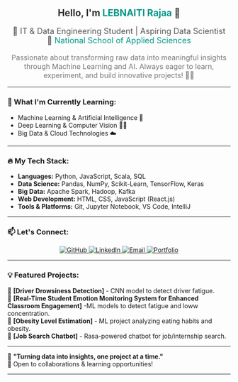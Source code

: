 <!-- ********************************************************************************************** -->
<!--                                       About Me                                               -->
<!-- ********************************************************************************************** -->

<div align="center">
  
  <h2 style="color: #333;">Hello, I'm <span style="color: #009688;">LEBNAITI Rajaa</span> 👋</h2>
  
  <p style="color: #555; font-size: 18px;">
    🚀 IT & Data Engineering Student | Aspiring Data Scientist <br>
    📍 <a href="http://ensak.usms.ac.ma/ensak/" style="color: #009688; text-decoration: none;">National School of Applied Sciences</a>
  </p>
  
  <p style="font-size: 16px; color: #777;">
    Passionate about transforming raw data into meaningful insights through Machine Learning and AI.  
    Always eager to learn, experiment, and build innovative projects! 🚀✨
  </p>
  
</div>

---

### 🌱 What I'm Currently Learning:
- Machine Learning & Artificial Intelligence 🤖  
- Deep Learning & Computer Vision 🧠📸  
- Big Data & Cloud Technologies ☁️  

---

### 🔥 My Tech Stack:
- **Languages:** Python, JavaScript, Scala, SQL  
- **Data Science:** Pandas, NumPy, Scikit-Learn, TensorFlow, Keras  
- **Big Data:** Apache Spark, Hadoop, Kafka  
- **Web Development:** HTML, CSS, JavaScript (React.js)  
- **Tools & Platforms:** Git, Jupyter Notebook, VS Code, IntelliJ  

---

### 📫 Let's Connect:
<p align="center">
  <a href="https://github.com/RajaaLebnaiti?tab=repositories" target="_blank">
    <img src="https://img.shields.io/badge/GitHub-Follow-black?style=for-the-badge&logo=github" alt="GitHub">
  </a>
  <a href="https://www.linkedin.com/in/lebnaiti-rajaa/" target="_blank">
    <img src="https://img.shields.io/badge/LinkedIn-Connect-blue?style=for-the-badge&logo=linkedin" alt="LinkedIn">
  </a>
  <a href="mailto:rajaa.lebnaiti@gmail.com" target="_blank">
    <img src="https://img.shields.io/badge/Email-Contact-red?style=for-the-badge&logo=gmail" alt="Email">
  </a>
  <a href="https://rajaalebnaiti.github.io/Portfolio/" target="_blank">
    <img src="https://img.shields.io/badge/Portfolio-Visit-green?style=for-the-badge&logo=google-chrome" alt="Portfolio">
  </a>
</p>

---

### 💡 Featured Projects:
🔹 **[Driver Drowsiness Detection]** - CNN model to detect driver fatigue.  
🔹 **[Real-Time Student Emotion Monitoring System for Enhanced Classroom Engagement]** -ML models to detect fatigue and loww concentration.  
🔹 **[Obesity Level Estimation]** - ML project analyzing eating habits and obesity.  
🔹 **[Job Search Chatbot]** - Rasa-powered chatbot for job/internship search.  

---

🌟 **"Turning data into insights, one project at a time."**  
📌 Open to collaborations & learning opportunities!  

---

